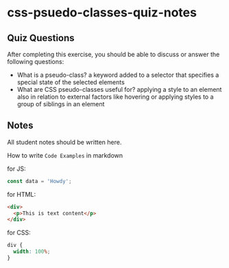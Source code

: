 # css-psuedo-classes-quiz-notes

## Quiz Questions

After completing this exercise, you should be able to discuss or answer the following questions:

- What is a pseudo-class?
  a keyword added to a selector that specifies a special state of the selected elements
- What are CSS pseudo-classes useful for?
  applying a style to an element also in relation to external factors like hovering or applying styles to a group of siblings in an element

## Notes

All student notes should be written here.

How to write `Code Examples` in markdown

for JS:

```javascript
const data = 'Howdy';
```

for HTML:

```html
<div>
  <p>This is text content</p>
</div>
```

for CSS:

```css
div {
  width: 100%;
}
```
